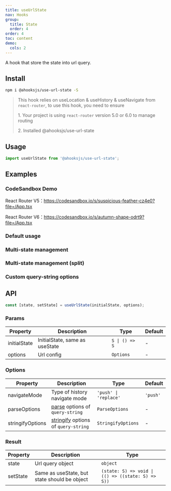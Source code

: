 ```yaml
---
title: useUrlState
nav: Hooks
group:
  title: State
  order: 4
order: 4
toc: content
demo:
  cols: 2
---
```


A hook that store the state into url query.

## Install

```bash
npm i @ahooksjs/use-url-state -S
```

> This hook relies on useLocation & useHistory & useNavigate from `react-router`, to use this hook, you need to ensure
>
> 1\. Your project is using `react-router` version 5.0 or 6.0 to manage routing
>
> 2\. Installed @ahooksjs/use-url-state

## Usage

```js
import useUrlState from '@ahooksjs/use-url-state';
```

## Examples

### CodeSandbox Demo

React Router V5：https://codesandbox.io/s/suspicious-feather-cz4e0?file=/App.tsx

React Router V6：https://codesandbox.io/s/autumn-shape-odrt9?file=/App.tsx

### Default usage

<code src="./src/demo/demo1.tsx" hideActions='["CSB"]'></code>

### Multi-state management

<code src="./src/demo/demo2.tsx" hideActions='["CSB"]'></code>

### Multi-state management (split)

<code src="./src/demo/demo4.tsx" hideActions='["CSB"]'></code>

### Custom query-string options

<code src="./src/demo/demo3.tsx" hideActions='["CSB"]'></code>

## API

```typescript
const [state, setState] = useUrlState(initialState, options);
```

### Params

| Property     | Description                    | Type           | Default |
| ------------ | ------------------------------ | -------------- | ------- |
| initialState | InitialState, same as useState | `S \| () => S` | -       |
| options      | Url config                     | `Options`      | -       |

### Options

| Property | Description | Type | Default |
| --- | --- | --- | --- |
| navigateMode | Type of history navigate mode | `'push' \| 'replace'` | `'push'` |
| parseOptions | [parse](https://github.com/sindresorhus/query-string#parsestring-options) options of `query-string` | `ParseOptions` | - |
| stringifyOptions | [stringify](https://github.com/sindresorhus/query-string#stringifyobject-options) options of `query-string` | `StringifyOptions` | - |

### Result

| Property | Description | Type |
| --- | --- | --- |
| state | Url query object | `object` |
| setState | Same as useState, but state should be object | `(state: S) => void \| (() => ((state: S) => S))` |
